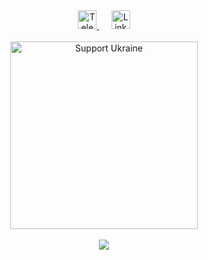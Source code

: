 <div align='center'>
	<a href="https://t.me/itkrivoshei">
		<img alt="Telegram" width="30" src="https://media.giphy.com/media/g8XwBTgbU6YZdkC8Db/giphy.gif"/>
	</a>
	<span>&nbsp;&nbsp;&nbsp;&nbsp;</span>
	<a href="https://www.linkedin.com/in/itkivoshei/">
		<img alt="LinkedIn" width="30" src="https://media.giphy.com/media/yDM1kJZthxFPoGDdmq/giphy.gif"/>
	</a>
	<br><br>
	<a href="https://supportukrainenow.org/" target="_blank">
		<img src="https://media.giphy.com/media/qMrJi5C3xQWb0vDjlY/giphy.gif" alt="Support Ukraine" width="300" />
	</a>
	<!-- 	
	<a href="https://github.com/itkrivoshei">
		<img src="https://media.giphy.com/media/TA5UdQTc3NVKg/giphy.gif"/>
	</a> 
	-->
	<br><br>
	<a href="https://github.com/itkrivoshei">
		<img src="https://github-readme-stats.vercel.app/api?username=itkrivoshei&show_icons=true&theme=tokyonight&hide=issues,contribs&line_height=30px" />
	</a>
</div>
